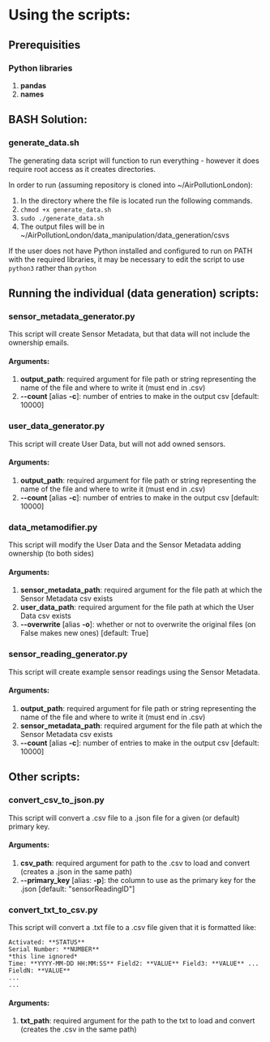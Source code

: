 # Using the scripts:

## Prerequisities

### Python libraries
1. **pandas**
2. **names**

## BASH Solution:

### generate_data.sh

The generating data script will function to run everything - however it does require root access as it creates directories.

In order to run (assuming repository is cloned into ~/AirPollutionLondon):

1. In the directory where the file is located run the following commands.
2. ```chmod +x generate_data.sh```
3. ```sudo ./generate_data.sh```
4. The output files will be in ~/AirPollutionLondon/data_manipulation/data_generation/csvs

If the user does not have Python installed and configured to run on PATH with the required libraries, it may be necessary to edit the script to use ```python3``` rather than ```python```

## Running the individual (data generation) scripts:

### sensor_metadata_generator.py

This script will create Sensor Metadata, but that data will not include the ownership emails.

#### Arguments:

1. **output_path**: required argument for file path or string representing the name of the file and where to write it (must end in .csv)
2. **--count** \[alias **-c**\]: number of entries to make in the output csv \[default: 10000\]

### user_data_generator.py

This script will create User Data, but will not add owned sensors.

#### Arguments:

1. **output_path**: required argument for file path or string representing the name of the file and where to write it (must end in .csv)
2. **--count** \[alias **-c**\]: number of entries to make in the output csv \[default: 10000\]

### data_metamodifier.py

This script will modify the User Data and the Sensor Metadata adding ownership (to both sides)

#### Arguments:

1. **sensor_metadata_path**: required argument for the file path at which the Sensor Metadata csv exists
2. **user_data_path**: required argument for the file path at which the User Data csv exists
3. **--overwrite** \[alias **-o**\]: whether or not to overwrite the original files (on False makes new ones) \[default: True\]

### sensor_reading_generator.py

This script will create example sensor readings using the Sensor Metadata.

#### Arguments:
1. **output_path**: required argument for file path or string representing the name of the file and where to write it (must end in .csv)
2. **sensor_metadata_path**: required argument for the file path at which the Sensor Metadata csv exists
3. **--count** \[alias **-c**\]: number of entries to make in the output csv \[default: 10000\]

## Other scripts:

### convert_csv_to_json.py

This script will convert a .csv file to a .json file for a given (or default) primary key.

#### Arguments:
1. **csv_path**: required argument for path to the .csv to load and convert (creates a .json in the same path)
2. **--primary_key** \[alias: **-p**\]: the column to use as the primary key for the .json \[default: "sensorReadingID"\]

### convert_txt_to_csv.py

This script will convert a .txt file to a .csv file given that it is formatted like:

```
Activated: **STATUS**
Serial Number: **NUMBER**
*this line ignored*
Time: **YYYY-MM-DD HH:MM:SS** Field2: **VALUE** Field3: **VALUE** ... FieldN: **VALUE**
...
...
```

#### Arguments:
1. **txt_path**: required argument for the path to the txt to load and convert (creates the .csv in the same path)
